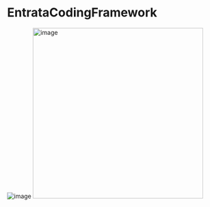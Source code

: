 # EntrataCodingFramework
![image](https://github.com/user-attachments/assets/97e46e8e-5b81-4c35-83a5-6578e1dd53e1)
<img width="398" alt="image" src="https://github.com/user-attachments/assets/02d1744c-ecdd-4fca-9552-f6a2485073e2">

